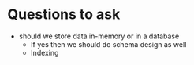 # Questions to ask

- should we store data in-memory or in a database
  - If yes then we should do schema design as well
  - Indexing
